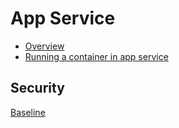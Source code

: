 # App Service
* [Overview](https://learn.microsoft.com/en-us/azure/app-service/overview)
* [Running a container in app service](https://learn.microsoft.com/en-us/azure/app-service/configure-custom-container?tabs=debian&pivots=container-linux)

## Security
[Baseline](https://learn.microsoft.com/en-us/security/benchmark/azure/baselines/app-service-security-baseline)